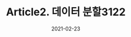 ---
title:  "Article2. 데이터 분할3122"

categories:
  - 빅데이터 분석 기사
tags: 
  - Part3. 빅데이터 모델링
  - Chapter1. 분석 모형 설계
  - Section2. 분석 환경 구축
  - Article2. 데이터 분할

toc: true
toc_sticky: true
 
date: 2021-02-23
last_modified_at: 2021-02-25
---